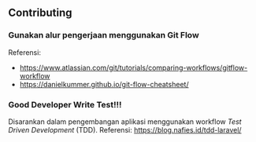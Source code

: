 ## Contributing

### Gunakan alur pengerjaan menggunakan Git Flow

Referensi:

- https://www.atlassian.com/git/tutorials/comparing-workflows/gitflow-workflow
- https://danielkummer.github.io/git-flow-cheatsheet/

### Good Developer Write Test!!!

Disarankan dalam pengembangan aplikasi menggunakan workflow _Test Driven Development_ (TDD).
Referensi: https://blog.nafies.id/tdd-laravel/

